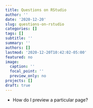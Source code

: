 ```yaml
---
title: Questions on RStudio
author: ''
date: '2020-12-20'
slug: questions-on-rstudio
categories: []
tags: []
subtitle: ''
summary: ''
authors: []
lastmod: '2020-12-20T10:42:02-05:00'
featured: no
image:
  caption: ''
  focal_point: ''
  preview_only: no
projects: []
draft: true
---
```


- How do I preview a particular page?

